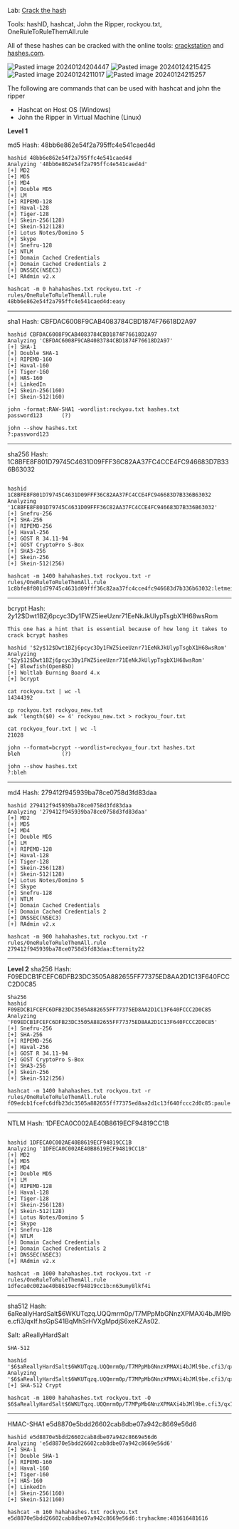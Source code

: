

Lab: [Crack the hash](https://tryhackme.com/room/crackthehash)

Tools: hashID, hashcat, John the Ripper, rockyou.txt, OneRuleToRuleThemAll.rule



All of these hashes can be cracked with the online tools: [crackstation](https://crackstation.net/) and [hashes.com](https://hashes.com/en/decrypt/hash).

![Pasted image 20240124204447](https://github.com/paRaade/CTF-Writeups/assets/126734769/f2bd69e8-19a5-4042-b796-b179e7ee4766)
![Pasted image 20240124215425](https://github.com/paRaade/CTF-Writeups/assets/126734769/ac272b71-67a6-4aa4-9dea-5bbe9c63d227)
![Pasted image 20240124211017](https://github.com/paRaade/CTF-Writeups/assets/126734769/7c1115c5-ba6d-46e9-a67e-9f9e294cd762)
![Pasted image 20240124215257](https://github.com/paRaade/CTF-Writeups/assets/126734769/9d73ff1d-7805-4049-8f4f-ee5679eac39d)


The following are commands that can be used with hashcat and john the ripper

 - Hashcat on Host OS (Windows)
 -  John the Ripper in Virtual Machine  (Linux)

**Level 1**

md5
Hash: 48bb6e862e54f2a795ffc4e541caed4d

```
hashid 48bb6e862e54f2a795ffc4e541caed4d                                         
Analyzing '48bb6e862e54f2a795ffc4e541caed4d'
[+] MD2 
[+] MD5 
[+] MD4 
[+] Double MD5 
[+] LM 
[+] RIPEMD-128 
[+] Haval-128 
[+] Tiger-128 
[+] Skein-256(128) 
[+] Skein-512(128) 
[+] Lotus Notes/Domino 5 
[+] Skype 
[+] Snefru-128 
[+] NTLM 
[+] Domain Cached Credentials 
[+] Domain Cached Credentials 2 
[+] DNSSEC(NSEC3) 
[+] RAdmin v2.x 

hashcat -m 0 hahahashes.txt rockyou.txt -r rules/OneRuleToRuleThemAll.rule
48bb6e862e54f2a795ffc4e541caed4d:easy
```
--------
sha1
Hash: CBFDAC6008F9CAB4083784CBD1874F76618D2A97
```
hashid CBFDAC6008F9CAB4083784CBD1874F76618D2A97 
Analyzing 'CBFDAC6008F9CAB4083784CBD1874F76618D2A97'
[+] SHA-1 
[+] Double SHA-1 
[+] RIPEMD-160 
[+] Haval-160 
[+] Tiger-160 
[+] HAS-160 
[+] LinkedIn 
[+] Skein-256(160) 
[+] Skein-512(160) 

john -format:RAW-SHA1 -wordlist:rockyou.txt hashes.txt
password123      (?)     

john --show hashes.txt                                   
?:password123
```
-----
sha256
Hash: 1C8BFE8F801D79745C4631D09FFF36C82AA37FC4CCE4FC946683D7B336B63032
```

hashid 1C8BFE8F801D79745C4631D09FFF36C82AA37FC4CCE4FC946683D7B336B63032
Analyzing '1C8BFE8F801D79745C4631D09FFF36C82AA37FC4CCE4FC946683D7B336B63032'
[+] Snefru-256 
[+] SHA-256 
[+] RIPEMD-256 
[+] Haval-256 
[+] GOST R 34.11-94 
[+] GOST CryptoPro S-Box 
[+] SHA3-256 
[+] Skein-256 
[+] Skein-512(256) 

hashcat -m 1400 hahahashes.txt rockyou.txt -r rules/OneRuleToRuleThemAll.rule
1c8bfe8f801d79745c4631d09fff36c82aa37fc4cce4fc946683d7b336b63032:letmein
```
------
bcrypt
Hash: $2y$12$Dwt1BZj6pcyc3Dy1FWZ5ieeUznr71EeNkJkUlypTsgbX1H68wsRom


```
This one has a hint that is essential because of how long it takes to crack bcrypt hashes

hashid '$2y$12$Dwt1BZj6pcyc3Dy1FWZ5ieeUznr71EeNkJkUlypTsgbX1H68wsRom' 
Analyzing '$2y$12$Dwt1BZj6pcyc3Dy1FWZ5ieeUznr71EeNkJkUlypTsgbX1H68wsRom'
[+] Blowfish(OpenBSD) 
[+] Woltlab Burning Board 4.x 
[+] bcrypt 

cat rockyou.txt | wc -l
14344392

cp rockyou.txt rockyou_new.txt
awk 'length($0) <= 4' rockyou_new.txt > rockyou_four.txt

cat rockyou_four.txt | wc -l
21028

john --format=bcrypt --wordlist=rockyou_four.txt hashes.txt 
bleh             (?)     

john --show hashes.txt                                              
?:bleh
```
--------
md4
Hash: 279412f945939ba78ce0758d3fd83daa
```
hashid 279412f945939ba78ce0758d3fd83daa                              
Analyzing '279412f945939ba78ce0758d3fd83daa'
[+] MD2 
[+] MD5 
[+] MD4 
[+] Double MD5 
[+] LM 
[+] RIPEMD-128 
[+] Haval-128 
[+] Tiger-128 
[+] Skein-256(128) 
[+] Skein-512(128) 
[+] Lotus Notes/Domino 5 
[+] Skype 
[+] Snefru-128 
[+] NTLM 
[+] Domain Cached Credentials 
[+] Domain Cached Credentials 2 
[+] DNSSEC(NSEC3) 
[+] RAdmin v2.x 

hashcat -m 900 hahahashes.txt rockyou.txt -r rules/OneRuleToRuleThemAll.rule
279412f945939ba78ce0758d3fd83daa:Eternity22
```
--------
**Level 2**
sha256
Hash: F09EDCB1FCEFC6DFB23DC3505A882655FF77375ED8AA2D1C13F640FCCC2D0C85
```
Sha256
hashid F09EDCB1FCEFC6DFB23DC3505A882655FF77375ED8AA2D1C13F640FCCC2D0C85
Analyzing 'F09EDCB1FCEFC6DFB23DC3505A882655FF77375ED8AA2D1C13F640FCCC2D0C85'
[+] Snefru-256 
[+] SHA-256 
[+] RIPEMD-256 
[+] Haval-256 
[+] GOST R 34.11-94 
[+] GOST CryptoPro S-Box 
[+] SHA3-256 
[+] Skein-256 
[+] Skein-512(256) 

hashcat -m 1400 hahahashes.txt rockyou.txt -r rules/OneRuleToRuleThemAll.rule
f09edcb1fcefc6dfb23dc3505a882655ff77375ed8aa2d1c13f640fccc2d0c85:paule
```
--------
NTLM
Hash: 1DFECA0C002AE40B8619ECF94819CC1B
```

hashid 1DFECA0C002AE40B8619ECF94819CC1B                                
Analyzing '1DFECA0C002AE40B8619ECF94819CC1B'
[+] MD2 
[+] MD5 
[+] MD4 
[+] Double MD5 
[+] LM 
[+] RIPEMD-128 
[+] Haval-128 
[+] Tiger-128 
[+] Skein-256(128) 
[+] Skein-512(128) 
[+] Lotus Notes/Domino 5 
[+] Skype 
[+] Snefru-128 
[+] NTLM 
[+] Domain Cached Credentials 
[+] Domain Cached Credentials 2 
[+] DNSSEC(NSEC3) 
[+] RAdmin v2.x 

hashcat -m 1000 hahahashes.txt rockyou.txt -r rules/OneRuleToRuleThemAll.rule
1dfeca0c002ae40b8619ecf94819cc1b:n63umy8lkf4i
```
---------

sha512
Hash: $6$aReallyHardSalt$6WKUTqzq.UQQmrm0p/T7MPpMbGNnzXPMAXi4bJMl9be.cfi3/qxIf.hsGpS41BqMhSrHVXgMpdjS6xeKZAs02.

Salt: aReallyHardSalt

```
SHA-512

hashid '$6$aReallyHardSalt$6WKUTqzq.UQQmrm0p/T7MPpMbGNnzXPMAXi4bJMl9be.cfi3/qxIf.hsGpS41BqMhSrHVXgMpdjS6xeKZAs02.'
Analyzing '$6$aReallyHardSalt$6WKUTqzq.UQQmrm0p/T7MPpMbGNnzXPMAXi4bJMl9be.cfi3/qxIf.hsGpS41BqMhSrHVXgMpdjS6xeKZAs02.'
[+] SHA-512 Crypt 

hashcat -m 1800 hahahashes.txt rockyou.txt -O
$6$aReallyHardSalt$6WKUTqzq.UQQmrm0p/T7MPpMbGNnzXPMAXi4bJMl9be.cfi3/qxIf.hsGpS41BqMhSrHVXgMpdjS6xeKZAs02.:waka99
```
--------
HMAC-SHA1
e5d8870e5bdd26602cab8dbe07a942c8669e56d6


```
hashid e5d8870e5bdd26602cab8dbe07a942c8669e56d6                                                                   
Analyzing 'e5d8870e5bdd26602cab8dbe07a942c8669e56d6'
[+] SHA-1 
[+] Double SHA-1 
[+] RIPEMD-160 
[+] Haval-160 
[+] Tiger-160 
[+] HAS-160 
[+] LinkedIn 
[+] Skein-256(160) 
[+] Skein-512(160) 

hashcat -m 160 hahahashes.txt rockyou.txt
e5d8870e5bdd26602cab8dbe07a942c8669e56d6:tryhackme:481616481616
```

